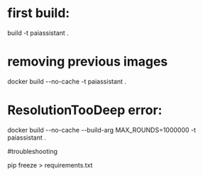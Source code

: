 # first build:

build -t paiassistant .

# removing previous images

docker build --no-cache -t paiassistant .

# ResolutionTooDeep error:

docker build --no-cache --build-arg MAX_ROUNDS=1000000 -t paiassistant .


#troubleshooting 

pip freeze > requirements.txt
